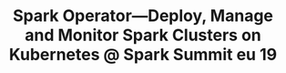 ---
title: "Spark Operator—Deploy, Manage and Monitor Spark Clusters on Kubernetes @ Spark Summit eu 19"
description: "Have you ever wondered how to implement your own operator pattern for you service X in Kubernetes? You can learn this in this session and see an example of open-source project that does spawn Apache Spark clusters on Kubernetes and OpenShift following the pattern. You will leave this talk with a better understanding of how spark-on-k8s native scheduling mechanism can be leveraged and how you can wrap your own service into operator pattern not only in Go lang but also in Java. The pod with spark operator and optionally the spark clusters expose the metrics for Prometheus so it makes it easy for monitoring and alerting."
link: "https://databricks.com/session_eu19/spark-operator-deploy-manage-and-monitor-spark-clusters-on-kubernetes"
tags: ["spark", "SAIS", "openshift", "kubernetes-operator"]
weight: 90
year: 2019
draft: false
---